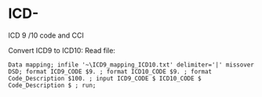 # ICD-
ICD 9 /10 code and CCI 

Convert ICD9 to ICD10:
Read file:

`Data mapping;
infile '~\ICD9_mapping_ICD10.txt'
                 delimiter='|'
                 missover
                 DSD;
format ICD9_CODE $9. ;
format ICD10_CODE $9. ;
format Code_Description $100. ;
input
                 ICD9_CODE $
                 ICD10_CODE $
                 Code_Description $
     ;
 run;
`
